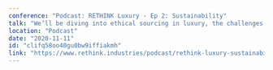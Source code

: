 ```yaml
---
conference: "Podcast: RETHINK Luxury - Ep 2: Sustainability"
talk: "We’ll be diving into ethical sourcing in luxury, the challenges of implementing sustainable businesses practices, and envisioning a better world forward"
location: "Podcast"
date: "2020-11-11"
id: "clifq58oo40gu0bw9iffiakmh"
link: "https://www.rethink.industries/podcast/rethink-luxury-sustainability/"
---
```


